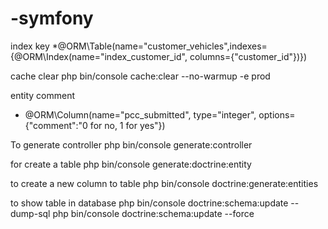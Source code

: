 # -symfony
index key
*@ORM\Table(name="customer_vehicles",indexes={@ORM\Index(name="index_customer_id", columns={"customer_id"})})


cache clear
   php bin/console cache:clear --no-warmup -e prod
   
entity comment
* @ORM\Column(name="pcc_submitted", type="integer", options={"comment":"0 for no, 1 for yes"})

To generate controller
php bin/console generate:controller

for create a table
php bin/console generate:doctrine:entity

to create a new column to table
php bin/console doctrine:generate:entities

to show table in database
php bin/console doctrine:schema:update --dump-sql
php bin/console doctrine:schema:update --force
